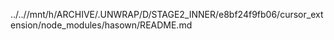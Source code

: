 ../..//mnt/h/ARCHIVE/.UNWRAP/D/STAGE2_INNER/e8bf24f9fb06/cursor_extension/node_modules/hasown/README.md